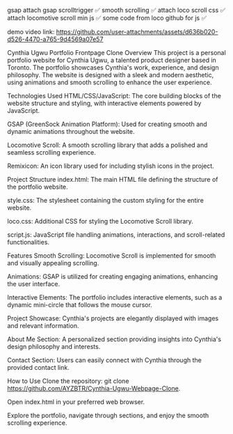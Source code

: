 gsap attach gsap scrolltrigger ✅
smooth scrolling ✅ 
attach loco scroll css ✅ 
attach locomotive scroll min js ✅
some code from loco github for js ✅

demo video link: https://github.com/user-attachments/assets/d636b020-d526-4470-a765-9d4569a07e57


Cynthia Ugwu Portfolio Frontpage Clone
Overview
This project is a personal portfolio website for Cynthia Ugwu, a talented product designer based in Toronto. The portfolio showcases Cynthia's work, experience, and design philosophy. The website is designed with a sleek and modern aesthetic, using animations and smooth scrolling to enhance the user experience.

Technologies Used
HTML/CSS/JavaScript: The core building blocks of the website structure and styling, with interactive elements powered by JavaScript.

GSAP (GreenSock Animation Platform): Used for creating smooth and dynamic animations throughout the website.

Locomotive Scroll: A smooth scrolling library that adds a polished and seamless scrolling experience.

Remixicon: An icon library used for including stylish icons in the project.

Project Structure
index.html: The main HTML file defining the structure of the portfolio website.

style.css: The stylesheet containing the custom styling for the entire website.

loco.css: Additional CSS for styling the Locomotive Scroll library.

script.js: JavaScript file handling animations, interactions, and scroll-related functionalities.

Features
Smooth Scrolling: Locomotive Scroll is implemented for smooth and visually appealing scrolling.

Animations: GSAP is utilized for creating engaging animations, enhancing the user interface.

Interactive Elements: The portfolio includes interactive elements, such as a dynamic mini-circle that follows the mouse cursor.

Project Showcase: Cynthia's projects are elegantly displayed with images and relevant information.

About Me Section: A personalized section providing insights into Cynthia's design philosophy and interests.

Contact Section: Users can easily connect with Cynthia through the provided contact link.

How to Use
Clone the repository: git clone https://github.com/AYZBTR/Cynthia-Ugwu-Webpage-Clone.

Open index.html in your preferred web browser.

Explore the portfolio, navigate through sections, and enjoy the smooth scrolling experience.
